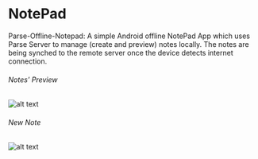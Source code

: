 # NotePad
Parse-Offline-Notepad: A simple Android offline NotePad App which uses Parse Server to manage (create and preview) notes locally. The notes are being synched to the remote server once the device detects internet connection.

###### Notes' Preview
![alt text](https://parsefiles.back4app.com/QBCqVSbA0bRfcheqy2OYT3Co7pUSNJBcX4Ol2us7/e779282c0a205c6544251b87afcdea86_NotePad%20App%20Interface.png "App Interface") 

###### New Note
![alt text](https://parsefiles.back4app.com/QBCqVSbA0bRfcheqy2OYT3Co7pUSNJBcX4Ol2us7/532392c8b7d93f8cec68987a275522a6_device-2018-04-20-093138.png "New Note")
